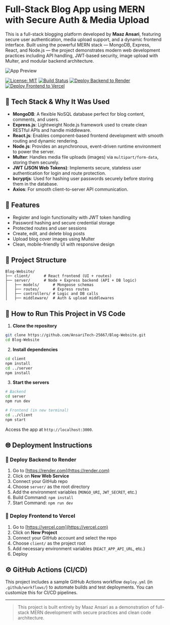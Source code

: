 # Full-Stack Blog App using MERN with Secure Auth & Media Upload

This is a full-stack blogging platform developed by **Maaz Ansari**, featuring secure user authentication, media upload support, and a dynamic frontend interface. Built using the powerful MERN stack — MongoDB, Express, React, and Node.js — the project demonstrates modern web development practices including API handling, JWT-based security, image upload with Multer, and modular backend architecture.

![App Preview](https://raw.githubusercontent.com/AnsariTech-25667/Blog-Website/main/preview.png)

[![License: MIT](https://img.shields.io/badge/License-MIT-blue.svg)](LICENSE)
[![Build Status](https://img.shields.io/github/actions/workflow/status/AnsariTech-25667/Blog-Website/deploy.yml)](https://github.com/AnsariTech-25667/Blog-Website/actions)
[![Deploy Backend to Render](https://img.shields.io/badge/Backend-Render-blue)](https://render.com)
[![Deploy Frontend to Vercel](https://img.shields.io/badge/Frontend-Vercel-black)](https://vercel.com)

## 🔧 Tech Stack & Why It Was Used

- **MongoDB**: A flexible NoSQL database perfect for blog content, comments, and users.
- **Express.js**: Lightweight Node.js framework used to create clean RESTful APIs and handle middleware.
- **React.js**: Enables component-based frontend development with smooth routing and dynamic rendering.
- **Node.js**: Provides an asynchronous, event-driven runtime environment to power the server.
- **Multer**: Handles media file uploads (images) via `multipart/form-data`, storing them securely.
- **JWT (JSON Web Tokens)**: Implements secure, stateless user authentication for login and route protection.
- **bcryptjs**: Used for hashing user passwords securely before storing them in the database.
- **Axios**: For smooth client-to-server API communication.

## 🔐 Features

- Register and login functionality with JWT token handling
- Password hashing and secure credential storage
- Protected routes and user sessions
- Create, edit, and delete blog posts
- Upload blog cover images using Multer
- Clean, mobile-friendly UI with responsive design

## 📁 Project Structure

```
Blog-Website/
├── client/      # React frontend (UI + routes)
├── server/      # Node + Express backend (API + DB logic)
│   ├── models/      # Mongoose schemas
│   ├── routes/      # Express routes
│   ├── controllers/ # Logic and DB calls
│   ├── middleware/  # Auth & upload middlewares
```

## 🚀 How to Run This Project in VS Code

1. **Clone the repository**
```bash
git clone https://github.com/AnsariTech-25667/Blog-Website.git
cd Blog-Website
```

2. **Install dependencies**
```bash
cd client
npm install
cd ../server
npm install
```

3. **Start the servers**
```bash
# Backend
cd server
npm run dev

# Frontend (in new terminal)
cd ../client
npm start
```

Access the app at `http://localhost:3000`.

## 🌐 Deployment Instructions

### 🔹 Deploy Backend to Render
1. Go to [https://render.com](https://render.com)
2. Click on **New Web Service**
3. Connect your GitHub repo
4. Choose `server/` as the root directory
5. Add the environment variables (`MONGO_URI`, `JWT_SECRET`, etc.)
6. Build Command: `npm install`
7. Start Command: `npm run dev`

### 🔹 Deploy Frontend to Vercel
1. Go to [https://vercel.com](https://vercel.com)
2. Click on **New Project**
3. Connect your GitHub account and select the repo
4. Choose `client/` as the project root
5. Add necessary environment variables (`REACT_APP_API_URL`, etc.)
6. Deploy

## ⚙️ GitHub Actions (CI/CD)

This project includes a sample GitHub Actions workflow `deploy.yml` (in `.github/workflows/`) to automate builds and test deployments. You can customize this for CI/CD pipelines.

---

> This project is built entirely by Maaz Ansari as a demonstration of full-stack MERN development with secure practices and clean code architecture.
